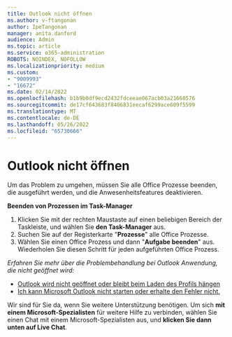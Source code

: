 ```yaml
---
title: Outlook nicht öffnen
ms.author: v-ftangonan
author: IpeTangonan
manager: anita.danford
audience: Admin
ms.topic: article
ms.service: o365-administration
ROBOTS: NOINDEX, NOFOLLOW
ms.localizationpriority: medium
ms.custom:
- "9009993"
- "16672"
ms.date: 02/14/2022
ms.openlocfilehash: b1b9b0df9ecd2432fdceeae067acb03a21660576
ms.sourcegitcommit: de17cf643683f8406831eecaf6299ace609f5599
ms.translationtype: MT
ms.contentlocale: de-DE
ms.lasthandoff: 05/26/2022
ms.locfileid: "65730666"
---
```

# <a name="outlook-not-opening"></a>Outlook nicht öffnen

Um das Problem zu umgehen, müssen Sie alle Office Prozesse beenden, die ausgeführt werden, und die Anwesenheitsfeatures deaktivieren.

**Beenden von Prozessen im Task-Manager**

1. Klicken Sie mit der rechten Maustaste auf einen beliebigen Bereich der Taskleiste, und wählen Sie **den Task-Manager** aus.
2. Suchen Sie auf der Registerkarte "**Prozesse**" alle Office Prozesse.
3. Wählen Sie einen Office Prozess und dann "**Aufgabe beenden**" aus. Wiederholen Sie diesen Schritt für jeden aufgeführten Office Prozess.

*Erfahren Sie mehr über die Problembehandlung bei Outlook Anwendung, die nicht geöffnet wird:*

- [Outlook wird nicht geöffnet oder bleibt beim Laden des Profils hängen](https://support.microsoft.com/office/outlook-won-t-open-or-is-stuck-at-loading-profile-6d9590bb-3c0f-4caf-9599-d5cf6b5d3bd0)
- [Ich kann Microsoft Outlook nicht starten oder erhalte den Fehler nicht.](https://support.microsoft.com/office/i-can-t-start-microsoft-outlook-or-receive-the-error-cannot-start-microsoft-office-outlook-cannot-open-the-outlook-window-d1f69da6-b333-4650-97bf-4d77bd7abb85)

Wir sind für Sie da, wenn Sie weitere Unterstützung benötigen. Um sich **mit einem Microsoft-Spezialisten** für weitere Hilfe zu verbinden, wählen Sie einen Chat mit einem Microsoft-Spezialisten aus, und **klicken Sie dann unten auf Live Chat**.  
